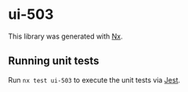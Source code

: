 # ui-503

This library was generated with [Nx](https://nx.dev).

## Running unit tests

Run `nx test ui-503` to execute the unit tests via [Jest](https://jestjs.io).
